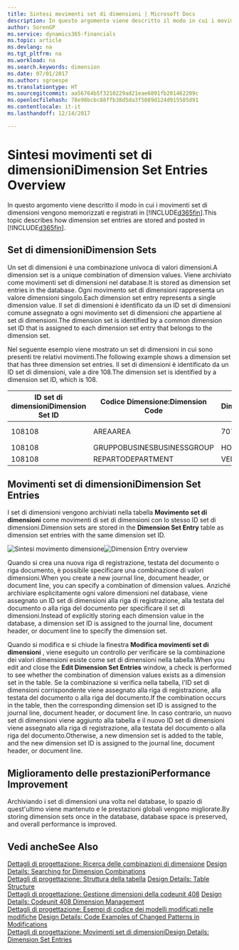 ```yaml
---
title: Sintesi movimenti set di dimensioni | Microsoft Docs
description: In questo argomento viene descritto il modo in cui i movimenti set di dimensioni vengono memorizzati e registrati in Dynamcis 365.
author: SorenGP
ms.service: dynamics365-financials
ms.topic: article
ms.devlang: na
ms.tgt_pltfrm: na
ms.workload: na
ms.search.keywords: dimension
ms.date: 07/01/2017
ms.author: sgroespe
ms.translationtype: HT
ms.sourcegitcommit: aa56764b5f3210229ad21eae6891fb201462209c
ms.openlocfilehash: 78e98bcbc88ffb38d5da3f5089d124d915585d91
ms.contentlocale: it-it
ms.lasthandoff: 12/14/2017

---
```

# <a name="dimension-set-entries-overview"></a><span data-ttu-id="8b439-103">Sintesi movimenti set di dimensioni</span><span class="sxs-lookup"><span data-stu-id="8b439-103">Dimension Set Entries Overview</span></span>
<span data-ttu-id="8b439-104">In questo argomento viene descritto il modo in cui i movimenti set di dimensioni vengono memorizzati e registrati in [!INCLUDE[d365fin](includes/d365fin_md.md)].</span><span class="sxs-lookup"><span data-stu-id="8b439-104">This topic describes how dimension set entries are stored and posted in [!INCLUDE[d365fin](includes/d365fin_md.md)].</span></span>  
  
## <a name="dimension-sets"></a><span data-ttu-id="8b439-105">Set di dimensioni</span><span class="sxs-lookup"><span data-stu-id="8b439-105">Dimension Sets</span></span>  
<span data-ttu-id="8b439-106">Un set di dimensioni è una combinazione univoca di valori dimensioni.</span><span class="sxs-lookup"><span data-stu-id="8b439-106">A dimension set is a unique combination of dimension values.</span></span> <span data-ttu-id="8b439-107">Viene archiviato come movimenti set di dimensioni nel database.</span><span class="sxs-lookup"><span data-stu-id="8b439-107">It is stored as dimension set entries in the database.</span></span> <span data-ttu-id="8b439-108">Ogni movimento set di dimensioni rappresenta un valore dimensioni singolo.</span><span class="sxs-lookup"><span data-stu-id="8b439-108">Each dimension set entry represents a single dimension value.</span></span> <span data-ttu-id="8b439-109">Il set di dimensioni è identificato da un ID set di dimensioni comune assegnato a ogni movimento set di dimensioni che appartiene al set di dimensioni.</span><span class="sxs-lookup"><span data-stu-id="8b439-109">The dimension set is identified by a common dimension set ID that is assigned to each dimension set entry that belongs to the dimension set.</span></span>  
  
<span data-ttu-id="8b439-110">Nel seguente esempio viene mostrato un set di dimensioni in cui sono presenti tre relativi movimenti.</span><span class="sxs-lookup"><span data-stu-id="8b439-110">The following example shows a dimension set that has three dimension set entries.</span></span> <span data-ttu-id="8b439-111">Il set di dimensioni è identificato da un ID set di dimensioni, vale a dire 108.</span><span class="sxs-lookup"><span data-stu-id="8b439-111">The dimension set is identified by a dimension set ID, which is 108.</span></span>  
  
|<span data-ttu-id="8b439-112">ID set di dimensioni</span><span class="sxs-lookup"><span data-stu-id="8b439-112">Dimension Set ID</span></span>|<span data-ttu-id="8b439-113">Codice Dimensione:</span><span class="sxs-lookup"><span data-stu-id="8b439-113">Dimension Code</span></span>|<span data-ttu-id="8b439-114">Codice Valore Dimensioni:</span><span class="sxs-lookup"><span data-stu-id="8b439-114">Dimension Value Code</span></span>|<span data-ttu-id="8b439-115">Nome valore dimensioni</span><span class="sxs-lookup"><span data-stu-id="8b439-115">Dimension Value Name</span></span>|  
|----------------------|--------------------|--------------------------|--------------------------|  
|<span data-ttu-id="8b439-116">108</span><span class="sxs-lookup"><span data-stu-id="8b439-116">108</span></span>|<span data-ttu-id="8b439-117">AREA</span><span class="sxs-lookup"><span data-stu-id="8b439-117">AREA</span></span>|<span data-ttu-id="8b439-118">70</span><span class="sxs-lookup"><span data-stu-id="8b439-118">70</span></span>|<span data-ttu-id="8b439-119">Nord America</span><span class="sxs-lookup"><span data-stu-id="8b439-119">America North</span></span>|  
|<span data-ttu-id="8b439-120">108</span><span class="sxs-lookup"><span data-stu-id="8b439-120">108</span></span>|<span data-ttu-id="8b439-121">GRUPPOBUSINES</span><span class="sxs-lookup"><span data-stu-id="8b439-121">BUSINESSGROUP</span></span>|<span data-ttu-id="8b439-122">HOME</span><span class="sxs-lookup"><span data-stu-id="8b439-122">HOME</span></span>|<span data-ttu-id="8b439-123">Home</span><span class="sxs-lookup"><span data-stu-id="8b439-123">Home</span></span>|  
|<span data-ttu-id="8b439-124">108</span><span class="sxs-lookup"><span data-stu-id="8b439-124">108</span></span>|<span data-ttu-id="8b439-125">REPARTO</span><span class="sxs-lookup"><span data-stu-id="8b439-125">DEPARTMENT</span></span>|<span data-ttu-id="8b439-126">VENDITE</span><span class="sxs-lookup"><span data-stu-id="8b439-126">SALES</span></span>|<span data-ttu-id="8b439-127">Vendite</span><span class="sxs-lookup"><span data-stu-id="8b439-127">Sales</span></span>|  
  
## <a name="dimension-set-entries"></a><span data-ttu-id="8b439-128">Movimenti set di dimensioni</span><span class="sxs-lookup"><span data-stu-id="8b439-128">Dimension Set Entries</span></span>  
<span data-ttu-id="8b439-129">I set di dimensioni vengono archiviati nella tabella **Movimento set di dimensioni** come movimenti di set di dimensioni con lo stesso ID set di dimensioni.</span><span class="sxs-lookup"><span data-stu-id="8b439-129">Dimension sets are stored in the **Dimension Set Entry** table as dimension set entries with the same dimension set ID.</span></span>  
  
<span data-ttu-id="8b439-130">![Sintesi movimento dimensione](media/dimensionentrynav7.png "DimensionEntryNAV7")</span><span class="sxs-lookup"><span data-stu-id="8b439-130">![Dimension Entry overview](media/dimensionentrynav7.png "DimensionEntryNAV7")</span></span>  
  
<span data-ttu-id="8b439-131">Quando si crea una nuova riga di registrazione, testata del documento o riga documento, è possibile specificare una combinazione di valori dimensioni.</span><span class="sxs-lookup"><span data-stu-id="8b439-131">When you create a new journal line, document header, or document line, you can specify a combination of dimension values.</span></span> <span data-ttu-id="8b439-132">Anziché archiviare esplicitamente ogni valore dimensioni nel database, viene assegnato un ID set di dimensioni alla riga di registrazione, alla testata del documento o alla riga del documento per specificare il set di dimensioni.</span><span class="sxs-lookup"><span data-stu-id="8b439-132">Instead of explicitly storing each dimension value in the database, a dimension set ID is assigned to the journal line, document header, or document line to specify the dimension set.</span></span>  
  
<span data-ttu-id="8b439-133">Quando si modifica e si chiude la finestra **Modifica movimenti set di dimensioni** , viene eseguito un controllo per verificare se la combinazione dei valori dimensioni esiste come set di dimensioni nella tabella.</span><span class="sxs-lookup"><span data-stu-id="8b439-133">When you edit and close the **Edit Dimension Set Entries** window, a check is performed to see whether the combination of dimension values exists as a dimension set in the table.</span></span> <span data-ttu-id="8b439-134">Se la combinazione si verifica nella tabella, l'ID set di dimensioni corrispondente viene assegnato alla riga di registrazione, alla testata del documento o alla riga del documento.</span><span class="sxs-lookup"><span data-stu-id="8b439-134">If the combination occurs in the table, then the corresponding dimension set ID is assigned to the journal line, document header, or document line.</span></span> <span data-ttu-id="8b439-135">In caso contrario, un nuovo set di dimensioni viene aggiunto alla tabella e il nuovo ID set di dimensioni viene assegnato alla riga di registrazione, alla testata del documento o alla riga del documento.</span><span class="sxs-lookup"><span data-stu-id="8b439-135">Otherwise, a new dimension set is added to the table, and the new dimension set ID is assigned to the journal line, document header, or document line.</span></span>  
  
## <a name="performance-improvement"></a><span data-ttu-id="8b439-136">Miglioramento delle prestazioni</span><span class="sxs-lookup"><span data-stu-id="8b439-136">Performance Improvement</span></span>  
<span data-ttu-id="8b439-137">Archiviando i set di dimensioni una volta nel database, lo spazio di quest'ultimo viene mantenuto e le prestazioni globali vengono migliorate.</span><span class="sxs-lookup"><span data-stu-id="8b439-137">By storing dimension sets once in the database, database space is preserved, and overall performance is improved.</span></span>  
  
## <a name="see-also"></a><span data-ttu-id="8b439-138">Vedi anche</span><span class="sxs-lookup"><span data-stu-id="8b439-138">See Also</span></span>  
<span data-ttu-id="8b439-139">[Dettagli di progettazione: Ricerca delle combinazioni di dimensione](design-details-searching-for-dimension-combinations.md) </span><span class="sxs-lookup"><span data-stu-id="8b439-139">[Design Details: Searching for Dimension Combinations](design-details-searching-for-dimension-combinations.md) </span></span>  
<span data-ttu-id="8b439-140">[Dettagli di progettazione: Struttura della tabella](design-details-table-structure.md) </span><span class="sxs-lookup"><span data-stu-id="8b439-140">[Design Details: Table Structure](design-details-table-structure.md) </span></span>  
<span data-ttu-id="8b439-141">[Dettagli di progettazione: Gestione dimensioni della codeunit 408](design-details-codeunit-408-dimension-management.md) </span><span class="sxs-lookup"><span data-stu-id="8b439-141">[Design Details: Codeunit 408 Dimension Management](design-details-codeunit-408-dimension-management.md) </span></span>  
<span data-ttu-id="8b439-142">[Dettagli di progettazione: Esempi di codice dei modelli modificati nelle modifiche](design-details-code-examples-of-changed-patterns-in-modifications.md) </span><span class="sxs-lookup"><span data-stu-id="8b439-142">[Design Details: Code Examples of Changed Patterns in Modifications](design-details-code-examples-of-changed-patterns-in-modifications.md) </span></span>  
[<span data-ttu-id="8b439-143">Dettagli di progettazione: Movimenti set di dimensioni</span><span class="sxs-lookup"><span data-stu-id="8b439-143">Design Details: Dimension Set Entries</span></span>](design-details-dimension-set-entries.md)   

